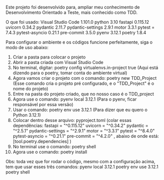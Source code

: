 Este projeto foi desenvolvido para, ampliar meu conhecimento de Desenvolvimento Orientado a Teste, mais conhecido como TDD.

O que foi usado:
Visual Studio Code 1.101.0
python 3.10
fastapi 0.115.12
uvicorn 0.34.2
pydantic 2.11.7
pydantic-settings 2.9.1
motor 3.3.1
pytest = 7.4.3
pytest-asyncio 0.21.1
pre-commit 3.5.0
pyenv 3.12.1
poetry 1.8.4

Para configurar o ambiente e os códigos funcione perfeitamente, siga o modo de uso abaixo:
1. Criar a pasta para colocar o projeto
2. Abrir a pasta criada com Visual Studio Code
3. No terminal, digitar: poetry config virtualenvs.in-project true (Aqui está dizendo para o poetry, tomar conta do ambiente virtual)
4. Agora vamos criar o projeto com o comando:  poetry new TDD_Project (Esse comando cria o projeto pré configurado, e o "TDD_Project" é o nome do projeto)
5. Entre na pasta do projeto criado, que no nosso caso é o TDD_project
6. Agora use o comando: pyenv local 3.12.1 (Para o pyenv, ficar responsável por essa versão)
7. Usar o comando: poetry env use 3.12.1 (Para dizer que eu quero o Python 3.12.1)
8. Colocar dentro desse arquivo: pyproject.toml (colar essas dependências:
fastapi = "^0.115.12"
uvicorn = "^0.34.2"
pydantic = "^2.5.1"
pydantic-settings = "^2.9.1"
motor = "^3.3.1"
pytest = "^8.4.0"
pytest-asyncio = "^0.21.1"
pre-commit = "^4.2.0" , abaixo de onde está: [tool.poetry.dependencies] )
9. No terminal use o comando: poetry shell
10. Agora use o comando: poetry install

Obs: toda vez que for rodar o código, mesmo com a configuração acima, tem que usar esses três comandos:
pyenv local 3.12.1
poetry env use 3.12.1
poetry shell
